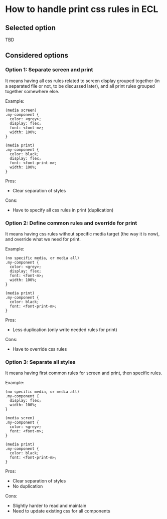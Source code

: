 # How to handle print css rules in ECL

## Selected option

TBD

## Considered options

### Option 1: Separate screen and print

It means having all css rules related to screen display grouped together (in a separated file or not, to be discussed later), and all print rules grouped together somewhere else.

Example:
```
(media screen)
.my-component {
  color: <grey>;
  display: flex;
  font: <font-m>;
  width: 100%;
}

(media print)
.my-component {
  color: black;
  display: flex;
  font: <font-print-m>;
  width: 100%;
}
```

Pros:
- Clear separation of styles

Cons:
- Have to specify all css rules in print (duplication)

### Option 2: Define common rules and override for print

It means having css rules without specific media target (the way it is now), and override what we need for print.

Example:
```
(no specific media, or media all)
.my-component {
  color: <grey>;
  display: flex;
  font: <font-m>;
  width: 100%;
}

(media print)
.my-component {
  color: black;
  font: <font-print-m>;
}
```

Pros:
- Less duplication (only write needed rules for print)

Cons:
- Have to override css rules

### Option 3: Separate all styles

It means having first common rules for screen and print, then specific rules.

Example:
```
(no specific media, or media all)
.my-component {
  display: flex;
  width: 100%;
}

(media scren)
.my-component {
  color: <grey>;
  font: <font-m>;
}

(media print)
.my-component {
  color: black;
  font: <font-print-m>;
}
```

Pros:
- Clear separation of styles
- No duplication

Cons:
- Slightly harder to read and maintain
- Need to update existing css for all components
